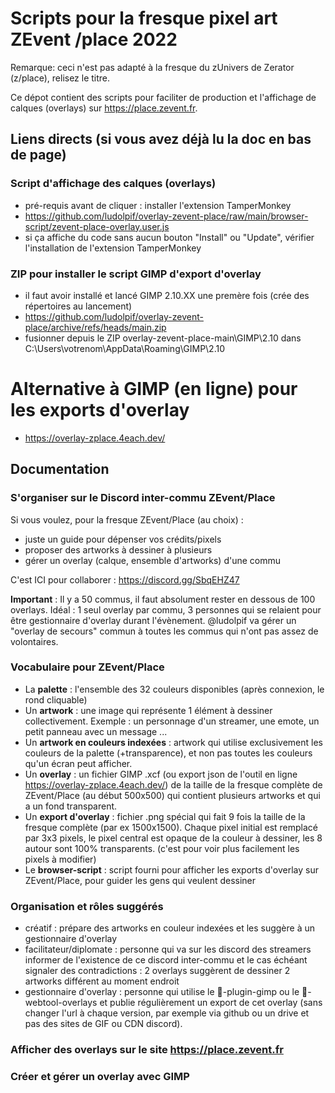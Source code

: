 # Scripts pour la fresque pixel art ZEvent /place 2022

Remarque: ceci n'est pas adapté à la fresque du zUnivers de Zerator (z/place), relisez le titre.

Ce dépot contient des scripts pour faciliter de production et l'affichage de calques (overlays) sur https://place.zevent.fr.

## Liens directs (si vous avez déjà lu la doc en bas de page)

### Script d'affichage des calques (overlays)
- pré-requis avant de cliquer : installer l'extension TamperMonkey
- https://github.com/ludolpif/overlay-zevent-place/raw/main/browser-script/zevent-place-overlay.user.js
- si ça affiche du code sans aucun bouton "Install" ou "Update", vérifier l'installation de l'extension TamperMonkey

### ZIP pour installer le script GIMP d'export d'overlay
- il faut avoir installé et lancé GIMP 2.10.XX une premère fois (crée des répertoires au lancement)
- https://github.com/ludolpif/overlay-zevent-place/archive/refs/heads/main.zip
- fusionner depuis le ZIP overlay-zevent-place-main\GIMP\2.10 dans C:\Users\votrenom\AppData\Roaming\GIMP\2.10

# Alternative à GIMP (en ligne) pour les exports d'overlay
- https://overlay-zplace.4each.dev/

## Documentation

### S'organiser sur le Discord inter-commu ZEvent/Place

Si vous voulez, pour la fresque ZEvent/Place (au choix) :
- juste un guide pour dépenser vos crédits/pixels
- proposer des artworks à dessiner à plusieurs
- gérer un overlay (calque, ensemble d'artworks) d'une commu

C'est ICI pour collaborer : https://discord.gg/SbqEHZ47

**Important** : Il y a 50 commus, il faut absolument rester en dessous de 100 overlays. Idéal : 1 seul overlay par commu, 3 personnes qui se relaient pour être gestionnaire d'overlay durant l'évènement. @ludolpif va gérer un "overlay de secours" commun à toutes les commus qui n'ont pas assez de volontaires. 

### Vocabulaire pour ZEvent/Place
- La **palette** : l'ensemble des 32 couleurs disponibles (après connexion, le rond cliquable)
- Un **artwork** : une image qui représente 1 élément à dessiner collectivement.
Exemple : un personnage d'un streamer, une emote, un petit panneau avec un message ...
- Un **artwork en couleurs indexées** : artwork qui utilise exclusivement les couleurs de la palette (+transparence), et non pas toutes les couleurs qu'un écran peut afficher.
- Un **overlay** : un fichier GIMP .xcf (ou export json de l'outil en ligne https://overlay-zplace.4each.dev/) de la taille de la fresque complète de ZEvent/Place (au début 500x500) qui contient plusieurs artworks et qui a un fond transparent.
- Un **export d'overlay** : fichier .png spécial qui fait 9 fois la taille de la fresque complète (par ex 1500x1500). Chaque pixel initial est remplacé par 3x3 pixels, le pixel central est opaque de la couleur à dessiner, les 8 autour sont 100% transparents. (c'est pour voir plus facilement les pixels à modifier)
- Le **browser-script** : script fourni pour afficher les exports d'overlay sur ZEvent/Place, pour guider les gens qui veulent dessiner 

### Organisation et rôles suggérés
- créatif : prépare des artworks en couleur indexées et les suggère à un gestionnaire d'overlay
- facilitateur/diplomate : personne qui va sur les discord des streamers informer de l'existence de ce discord inter-commu et le cas échéant signaler des contradictions : 2 overlays suggèrent de dessiner 2 artworks différent au moment endroit
- gestionnaire d'overlay : personne qui utilise le 🎨-plugin-gimp ou le 🧰-webtool-overlays  et publie régulièrement un export de cet overlay (sans changer l'url à chaque version, par exemple via github ou un drive et pas des sites de GIF ou CDN discord).

 
### Afficher des overlays sur le site https://place.zevent.fr

### Créer et gérer un overlay avec GIMP


